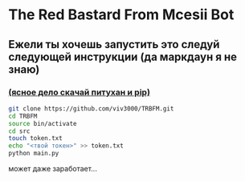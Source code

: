 # The Red Bastard From Mcesii Bot  
## Ежели ты хочешь запустить это следуй следующей инструкции (да маркдаун я не знаю) 
### [(ясное дело скачай питухан и pip)](https://www.python.org/downloads/ "Сам может догадаешься?")
``` bash
git clone https://github.com/viv3000/TRBFM.git
cd TRBFM
source bin/activate  
cd src  
touch token.txt  
echo "<твой токен>" >> token.txt  
python main.py  
```

может даже заработает...

